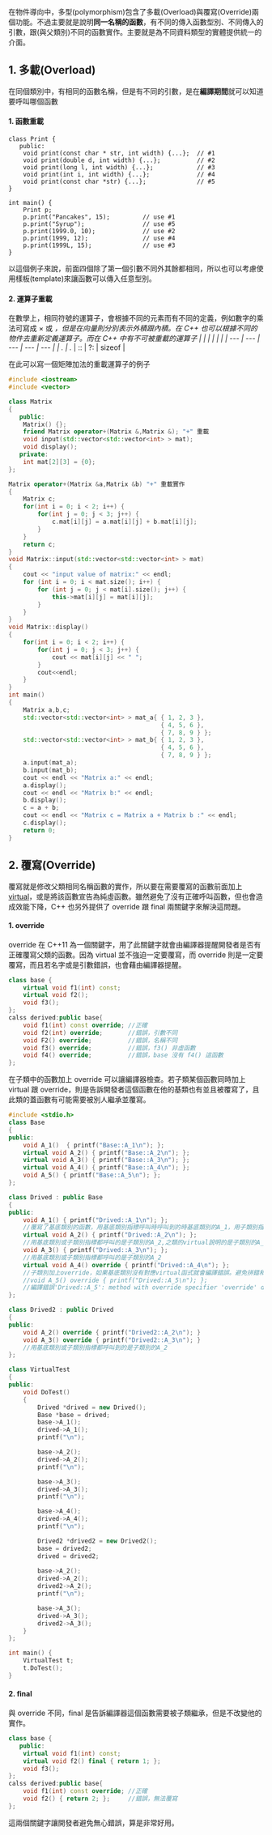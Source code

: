在物件導向中，多型(polymorphism)包含了多載(Overload)與覆寫(Override)兩個功能。不過主要就是說明**同一名稱的函數**，有不同的傳入函數型別、不同傳入的引數，跟(與父類別)不同的函數實作。主要就是為不同資料類型的實體提供統一的介面。

## 1. 多載(Overload)
在同個類別中，有相同的函數名稱，但是有不同的引數，是在**編譯期間**就可以知道要呼叫哪個函數
#### 1. 函數重載
```
class Print {
   public:
    void print(const char * str, int width) {...};  // #1
    void print(double d, int width) {...};          // #2
    void print(long l, int width) {...};            // #3
    void print(int i, int width) {...};             // #4
    void print(const char *str) {...};              // #5
}

int main() {
    Print p;
    p.print("Pancakes", 15);         // use #1
    p.print("Syrup");                // use #5
    p.print(1999.0, 10);             // use #2
    p.print(1999, 12);               // use #4
    p.print(1999L, 15);              // use #3
}
```
以這個例子來說，前面四個除了第一個引數不同外其餘都相同，所以也可以考慮使用樣板(template)來讓函數可以傳入任意型別。
#### 2. 運算子重載
在數學上，相同符號的運算子，會根據不同的元素而有不同的定義，例如數字的乘法可寫成 × 或 *，但是在向量則分別表示外積跟內積。在 C++ 也可以根據不同的物件去重新定義運算子。而在 C++ 中有不可被重載的運算子
|   |  |  |  | |
| --- | --- | --- | --- | --- |
| . | .* | :: | ?: | sizeof |

在此可以寫一個矩陣加法的重載運算子的例子
```cpp
#include <iostream>
#include <vector>

class Matrix
{
   public:
    Matrix() {};
    friend Matrix operator+(Matrix &,Matrix &); "+" 重載
    void input(std::vector<std::vector<int> > mat);
    void display();
   private:
    int mat[2][3] = {0};
};

Matrix operator+(Matrix &a,Matrix &b) "+" 重載實作
{
    Matrix c;
    for(int i = 0; i < 2; i++) {
        for(int j = 0; j < 3; j++) {
            c.mat[i][j] = a.mat[i][j] + b.mat[i][j];
        }
    }
    return c;
}
void Matrix::input(std::vector<std::vector<int> > mat)
{
    cout << "input value of matrix:" << endl;
    for (int i = 0; i < mat.size(); i++) { 
        for (int j = 0; j < mat[i].size(); j++) {
            this->mat[i][j] = mat[i][j];
        }
    } 
}
void Matrix::display()
{
    for(int i = 0; i < 2; i++) {
        for(int j = 0; j < 3; j++) {
            cout << mat[i][j] << " ";
        }
        cout<<endl;
    }
}
int main()
{
    Matrix a,b,c;
    std::vector<std::vector<int> > mat_a{ { 1, 2, 3 }, 
                                          { 4, 5, 6 }, 
                                          { 7, 8, 9 } }; 
    std::vector<std::vector<int> > mat_b{ { 1, 2, 3 }, 
                                          { 4, 5, 6 }, 
                                          { 7, 8, 9 } }; 
    a.input(mat_a);
    b.input(mat_b);
    cout << endl << "Matrix a:" << endl;
    a.display();
    cout << endl << "Matrix b:" << endl;
    b.display();
    c = a + b;
    cout << endl << "Matrix c = Matrix a + Matrix b :" << endl;
    c.display();
    return 0;
}
```
## 2. 覆寫(Override)
覆寫就是修改父類相同名稱函數的實作，所以要在需要覆寫的函數前面加上 [virtual](https://github.com/JrPhy/CPP_tutorial/blob/main/class_%E7%B9%BC%E6%89%BF.md#4-virtual-%E9%97%9C%E9%8D%B5%E5%AD%97)，或是將該函數宣告為純虛函數。雖然避免了沒有正確呼叫函數，但也會造成效能下降，C++ 也另外提供了 override 跟 final 兩關鍵字來解決這問題。

#### 1. override
override 在 C++11 為一個關鍵字，用了此關鍵字就會由編譯器提醒開發者是否有正確覆寫父類的函數。因為 virtual 並不強迫一定要覆寫，而 override 則是一定要覆寫，而且若名字或是引數錯誤，也會藉由編譯器提醒。
```cpp
class base {
    virtual void f1(int) const;
    virtual void f2();
    void f3();
};
calss derived:public base{
    void f1(int) const override; //正確
    void f2(int) override;       //錯誤，引數不同
    void F2() override;          //錯誤，名稱不同
    void f3() override;          //錯誤，f3() 非虛函數
    void f4() override;          //錯誤，base 沒有 f4() 這函數
};
```
在子類中的函數加上 override 可以讓編譯器檢查。若子類某個函數同時加上 virtual 跟 override，則是告訴開發者這個函數在他的基類也有並且被覆寫了，且此類的蓋函數有可能需要被別人繼承並覆寫。
```cpp
#include <stdio.h>
class Base
{
public:
    void A_1()  { printf("Base::A_1\n"); };
    virtual void A_2() { printf("Base::A_2\n"); };
    virtual void A_3() { printf("Base::A_3\n"); };
    virtual void A_4() { printf("Base::A_4\n"); };
    void A_5() { printf("Base::A_5\n"); };
};

class Drived : public Base
{
public:
    void A_1() { printf("Drived::A_1\n"); };
    //覆寫了基底類別的函數，用基底類別指標呼叫時呼叫到的時基底類別的A_1，用子類別指標呼叫時呼叫到的時子類別的A_1
    virtual void A_2() { printf("Drived::A_2\n"); };
    //用基底類別或子類別指標都呼叫的是子類別的A_2,之類的virtual說明的是子類別的A_2還可以被virtual
    void A_3() { printf("Drived::A_3\n"); };
    //用基底類別或子類別指標都呼叫的是子類別的A_2
    virtual void A_4() override { printf("Drived::A_4\n"); };
    //子類別加上override，如果基底類別沒有對應virtual函式就會編譯錯誤。避免拼錯和記錯沒有重寫基底類別函數
    //void A_5() override { printf("Drived::A_5\n"); };
    //編譯錯誤'Drived::A_5': method with override specifier 'override' did not override any base class methods
};

class Drived2 : public Drived
{
public:
    void A_2() override { printf("Drived2::A_2\n"); }
    void A_3() override { printf("Drived2::A_3\n"); }
    //用基底類別或子類別指標都呼叫到的是子類別的A_2
};

class VirtualTest
{
public:
    void DoTest()
    {
        Drived *drived = new Drived();
        Base *base = drived;
        base->A_1();
        drived->A_1();
        printf("\n");

        base->A_2();
        drived->A_2();
        printf("\n");

        base->A_3();
        drived->A_3();
        printf("\n");

        base->A_4();
        drived->A_4();
        printf("\n");

        Drived2 *drived2 = new Drived2();
        base = drived2;
        drived = drived2;
        
        base->A_2();
        drived->A_2();
        drived2->A_2();
        printf("\n");

        base->A_3();
        drived->A_3();
        drived2->A_3();
    }
};

int main() {
    VirtualTest t;
    t.DoTest();
}
```
#### 2. final
與 override 不同，final 是告訴編譯器這個函數需要被子類繼承，但是不改變他的實作。
```cpp
class base {
   public:
    virtual void f1(int) const;
    virtual void f2() final { return 1; };
    void f3();
};
calss derived:public base{
    void f1(int) const override; //正確
    void f2() { return 2; };     //錯誤，無法覆寫
};
```
這兩個關鍵字讓開發者避免無心錯誤，算是非常好用。

